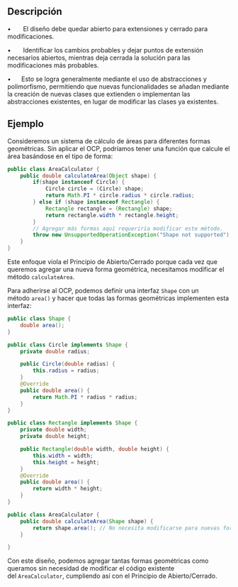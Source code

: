 ## Descripción

•       El diseño debe quedar abierto para extensiones y cerrado para modificaciones.

•       Identificar los cambios probables y dejar puntos de extensión necesarios abiertos, mientras deja cerrada la solución para las modificaciones más probables.

•      Esto se logra generalmente mediante el uso de abstracciones y polimorfismo, permitiendo que nuevas funcionalidades se añadan mediante la creación de nuevas clases que extienden o implementan las abstracciones existentes, en lugar de modificar las clases ya existentes.
## Ejemplo

Consideremos un sistema de cálculo de áreas para diferentes formas geométricas. Sin aplicar el OCP, podríamos tener una función que calcule el área basándose en el tipo de forma:

``` java
public class AreaCalculator {
	public double calculateArea(Object shape) {
		if(shape instanceof Circle) {
			Circle circle = (Circle) shape;
			return Math.PI * circle.radius * circle.radius;
		} else if (shape instanceof Rectangle) {
			Rectangle rectangle = (Rectangle) shape;
			return rectangle.width * rectangle.height;
		}
		// Agregar más formas aquí requeriría modificar este método.
		throw new UnsupportedOperationException("Shape not supported");
	} 
}
```

Este enfoque viola el Principio de Abierto/Cerrado porque cada vez que queremos agregar una nueva forma geométrica, necesitamos modificar el método `calculateArea`.

Para adherirse al OCP, podemos definir una interfaz `Shape` con un método `area()` y hacer que todas las formas geométricas implementen esta interfaz:

```java
public class Shape {
	double area();
}

public class Circle implements Shape {
	private double radius;

	public Circle(double radius) {
		this.radius = radius;
	}
	@Override
	public double area() {
		return Math.PI * radius * radius;
	}
}

public class Rectangle implements Shape {
	private double width;
	private double height;

	public Rectangle(double width, double height) {
		this.width = width;
		this.height = height;
	}
	@Override
	public double area() {
		return width * height;
	}
}

public class AreaCalculator {
	public double calculateArea(Shape shape) {
		return shape.area(); // No necesita modificarse para nuevas formas.
	}

}
```

Con este diseño, podemos agregar tantas formas geométricas como queramos sin necesidad de modificar el código existente del `AreaCalculator`, cumpliendo así con el Principio de Abierto/Cerrado.